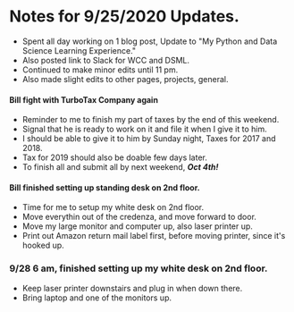 # Notes for 9/25/2020 Updates.  

  * Spent all day working on 1 blog post, 
    Update to "My Python and Data Science Learning Experience."  
  * Also posted link to Slack for WCC and DSML.  
  * Continued to make minor edits until 11 pm.  
  * Also made slight edits to other pages, projects, general.  
  
  
#### Bill fight with TurboTax Company again  
  * Reminder to me to finish my part of taxes by the end of this weekend.  
  * Signal that he is ready to work on it and file it when I give it to him.  
  * I should be able to give it to him by Sunday night, Taxes for 2017 and 2018.  
  * Tax for 2019 should also be doable few days later.  
  * To finish all and submit all by next weekend, ***Oct 4th!***
    
#### Bill finished setting up standing desk on 2nd floor.  
  * Time for me to setup my white desk on 2nd floor.  
  * Move everythin out of the credenza, and move forward to door.  
  * Move my large monitor and computer up, also laser printer up.  
  * Print out Amazon return mail label first, before moving printer, since it's hooked up.  
  
### 9/28 6 am, finished setting up my white desk on 2nd floor.  
  * Keep laser printer downstairs and plug in when down there.  
  * Bring laptop and one of the monitors up.  
